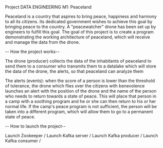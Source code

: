 Project DATA ENGINEERING M1: Peaceland 

Peaceland is a country that aspires to bring peace, happiness and harmony to all its citizens. Its dedicated government wishes to achieve this goal by bringing peace to the country. A "peacewatcher" drone has been set up by engineers to fulfill this goal. The goal of this project is to create a program demonstrating the working architecture of peaceland, which will receive and manage the data from the drone.

-- How the project works--

The drone (producer) collects the data of the inhabitants of peaceland to send them to a consumer who transmits them to a datalake which will store the data of the drone, the alerts, so that peaceland can analyze them

The alerts (events): when the score of a person is lower than the threshold of tolerance, the drone which flies over the citizens with benevolence launches an alert with the position of the drone and the name of the person who needs to return towards a state of peace. This will place that person in a camp with a soothing program and he or she can then return to his or her normal life. If the camp's peace program is not sufficient, the person will be taken into a different program, which will allow them to go to a permanent state of peace.




-- How to launch the project--

Launch Zookeeper /
Launch Kafka server /
Launch Kafka producer /
Launch Kafka consumer /
